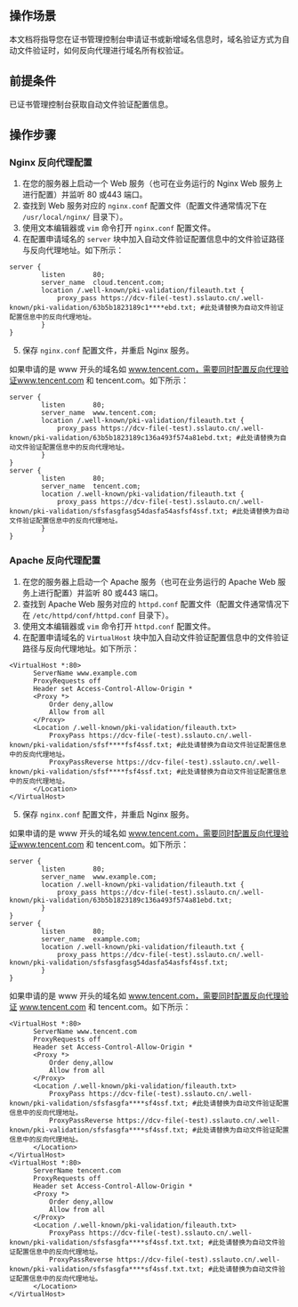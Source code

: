 ## 操作场景

本文档将指导您在证书管理控制台申请证书或新增域名信息时，域名验证方式为自动文件验证时，如何反向代理进行域名所有权验证。

## 前提条件
已证书管理控制台获取自动文件验证配置信息。

## 操作步骤
### Nginx 反向代理配置
1. 在您的服务器上启动一个 Web 服务（也可在业务运行的 Nginx Web 服务上进行配置）并监听 80 或443 端口。
2. 查找到 Web 服务对应的 `nginx.conf` 配置文件（配置文件通常情况下在 `/usr/local/nginx/` 目录下）。
3. 使用文本编辑器或 `vim` 命令打开 `nginx.conf` 配置文件。
4. 在配置申请域名的 `server` 块中加入自动文件验证配置信息中的文件验证路径与反向代理地址。如下所示：

```
server {
        listen       80;
        server_name  cloud.tencent.com;
        location /.well-known/pki-validation/fileauth.txt { 
            proxy_pass https://dcv-file(-test).sslauto.cn/.well-known/pki-validation/63b5b1823189c1****ebd.txt; #此处请替换为自动文件验证配置信息中的反向代理地址。
        }
}
```

5. 保存 `nginx.conf` 配置文件，并重启 Nginx 服务。

如果申请的是 www 开头的域名如 www.tencent.com，需要同时配置反向代理验证www.tencent.com 和 tencent.com。如下所示：

```
server {
        listen       80;
        server_name  www.tencent.com;
        location /.well-known/pki-validation/fileauth.txt {
            proxy_pass https://dcv-file(-test).sslauto.cn/.well-known/pki-validation/63b5b1823189c136a493f574a81ebd.txt; #此处请替换为自动文件验证配置信息中的反向代理地址。
        }
}
server {
        listen       80;
        server_name  tencent.com;
        location /.well-known/pki-validation/fileauth.txt {
            proxy_pass https://dcv-file(-test).sslauto.cn/.well-known/pki-validation/sfsfasgfasg54dasfa54asfsf4ssf.txt; #此处请替换为自动文件验证配置信息中的反向代理地址。
        }
}
```

### Apache 反向代理配置

1. 在您的服务器上启动一个 Apache 服务（也可在业务运行的 Apache Web 服务上进行配置）并监听 80 或443 端口。
2. 查找到 Apache Web 服务对应的 `httpd.conf` 配置文件（配置文件通常情况下在 `/etc/httpd/conf/httpd.conf` 目录下）。
3. 使用文本编辑器或 `vim` 命令打开 `httpd.conf` 配置文件。
4. 在配置申请域名的 `VirtualHost` 块中加入自动文件验证配置信息中的文件验证路径与反向代理地址。如下所示：

```
<VirtualHost *:80>
      ServerName www.example.com
      ProxyRequests off  
      Header set Access-Control-Allow-Origin *
      <Proxy *>
          Order deny,allow
          Allow from all
      </Proxy>
      <Location /.well-known/pki-validation/fileauth.txt>
          ProxyPass https://dcv-file(-test).sslauto.cn/.well-known/pki-validation/sfsf****fsf4ssf.txt; #此处请替换为自动文件验证配置信息中的反向代理地址。
          ProxyPassReverse https://dcv-file(-test).sslauto.cn/.well-known/pki-validation/sfsf****fsf4ssf.txt; #此处请替换为自动文件验证配置信息中的反向代理地址。
      </Location>
</VirtualHost>
```

5. 保存 `nginx.conf` 配置文件，并重启 Nginx 服务。

如果申请的是 www 开头的域名如 www.tencent.com，需要同时配置反向代理验证www.tencent.com 和 tencent.com。如下所示：

```
server {
        listen       80;
        server_name  www.example.com;
        location /.well-known/pki-validation/fileauth.txt {
            proxy_pass https://dcv-file(-test).sslauto.cn/.well-known/pki-validation/63b5b1823189c136a493f574a81ebd.txt;
        }
}
server {
        listen       80;
        server_name  example.com;
        location /.well-known/pki-validation/fileauth.txt {
            proxy_pass https://dcv-file(-test).sslauto.cn/.well-known/pki-validation/sfsfasgfasg54dasfa54asfsf4ssf.txt;
        }
}
```

如果申请的是 www 开头的域名如 www.tencent.com，需要同时配置反向代理验证 www.tencent.com 和 tencent.com。如下所示：

```
<VirtualHost *:80>
      ServerName www.tencent.com
      ProxyRequests off  
      Header set Access-Control-Allow-Origin *
      <Proxy *>
          Order deny,allow
          Allow from all
      </Proxy>
      <Location /.well-known/pki-validation/fileauth.txt>
          ProxyPass https://dcv-file(-test).sslauto.cn/.well-known/pki-validation/sfsfasgfa****sf4ssf.txt; #此处请替换为自动文件验证配置信息中的反向代理地址。
          ProxyPassReverse https://dcv-file(-test).sslauto.cn/.well-known/pki-validation/sfsfasgfa****sf4ssf.txt; #此处请替换为自动文件验证配置信息中的反向代理地址。
      </Location>
</VirtualHost>
<VirtualHost *:80>
      ServerName tencent.com
      ProxyRequests off  
      Header set Access-Control-Allow-Origin *
      <Proxy *>
          Order deny,allow
          Allow from all
      </Proxy>
      <Location /.well-known/pki-validation/fileauth.txt>
          ProxyPass https://dcv-file(-test).sslauto.cn/.well-known/pki-validation/sfsfasgfa****sf4ssf.txt.txt; #此处请替换为自动文件验证配置信息中的反向代理地址。
          ProxyPassReverse https://dcv-file(-test).sslauto.cn/.well-known/pki-validation/sfsfasgfa****sf4ssf.txt.txt; #此处请替换为自动文件验证配置信息中的反向代理地址。
      </Location>
</VirtualHost>
```


